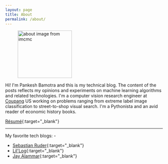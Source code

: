 ```yaml
---
layout: page
title: About
permalink: /about/
---
```


<figure>
    <img src="https://ucarecdn.com/d7baf350-c689-4a56-b390-c72bf6542f16/about.gif" alt="about image from imcmc" width="173px" height="152px"/>
</figure>

Hi! I'm Pankesh Bamotra and this is my technical blog. The content of the posts reflects my opinions and experiments on machine learning algorithms and related technologies. I'm a computer vision research engineer at [Coupang](https://www.coupang.com/) US working on problems ranging from extreme label image classification to street-to-shop visual search. I'm a Pythonista and an avid reader of economic history books.

<i class="far fa-file-pdf"></i> [Résumé](/assets/pbamotra-resume-compressed.pdf){:target="_blank"}

<hr/>

My favorite tech blogs: -

- [Sebastian Ruder](http://ruder.io/){:target="_blank"}
- [Lil'Log](https://lilianweng.github.io/lil-log/){:target="_blank"}
- [Jay Alammar](http://jalammar.github.io/){:target="_blank"}